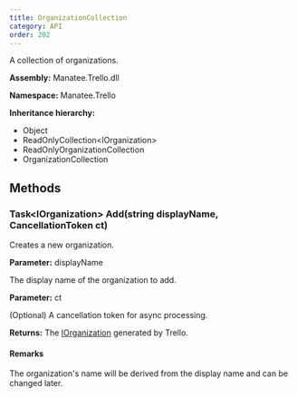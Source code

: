 ```yaml
---
title: OrganizationCollection
category: API
order: 202
---
```


A collection of organizations.

**Assembly:** Manatee.Trello.dll

**Namespace:** Manatee.Trello

**Inheritance hierarchy:**

- Object
- ReadOnlyCollection&lt;IOrganization&gt;
- ReadOnlyOrganizationCollection
- OrganizationCollection

## Methods

### Task&lt;IOrganization&gt; Add(string displayName, CancellationToken ct)

Creates a new organization.

**Parameter:** displayName

The display name of the organization to add.

**Parameter:** ct

(Optional) A cancellation token for async processing.

**Returns:** The [IOrganization](../IOrganization#iorganization) generated by Trello.

#### Remarks

The organization&#39;s name will be derived from the display name and can be changed later.

